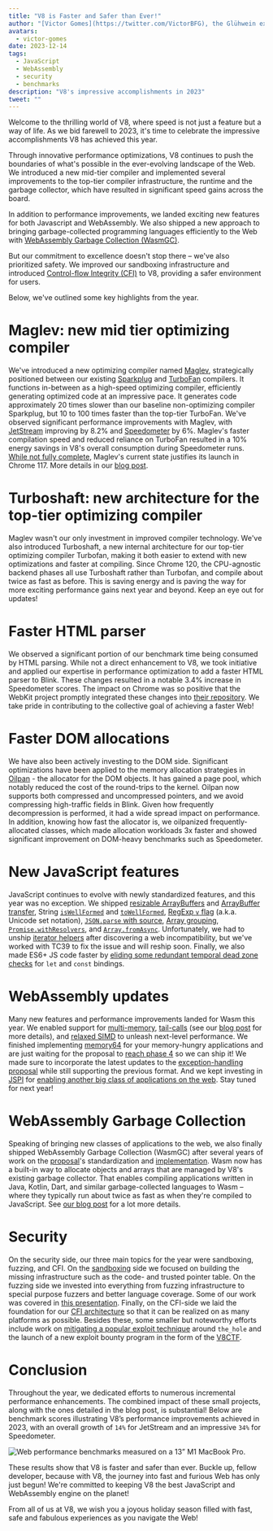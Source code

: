 ```yaml
---
title: "V8 is Faster and Safer than Ever!"
author: "[Victor Gomes](https://twitter.com/VictorBFG), the Glühwein expert"
avatars:
  - victor-gomes
date: 2023-12-14
tags:
  - JavaScript
  - WebAssembly
  - security
  - benchmarks
description: "V8's impressive accomplishments in 2023"
tweet: ""
---
```


Welcome to the thrilling world of V8, where speed is not just a feature but a way of life. As we bid farewell to 2023, it's time to celebrate the impressive accomplishments V8 has achieved this year.

Through innovative performance optimizations, V8 continues to push the boundaries of what's possible in the ever-evolving landscape of the Web. We introduced a new mid-tier compiler and implemented several improvements to the top-tier compiler infrastructure, the runtime and the garbage collector, which have resulted in significant speed gains across the board.

<!--truncate-->
In addition to performance improvements, we landed exciting new features for both Javascript and WebAssembly. We also shipped a new approach to bringing garbage-collected programming languages efficiently to the Web with [WebAssembly Garbage Collection (WasmGC)](https://v8.dev/blog/wasm-gc-porting).

But our commitment to excellence doesn't stop there – we've also prioritized safety. We improved our sandboxing infrastructure and introduced [Control-flow Integrity (CFI)](https://en.wikipedia.org/wiki/Control-flow_integrity) to V8, providing a safer environment for users.

Below, we've outlined some key highlights from the year.

# Maglev: new mid tier optimizing compiler

We've introduced a new optimizing compiler named [Maglev](https://v8.dev/blog/maglev), strategically positioned between our existing [Sparkplug](https://v8.dev/blog/sparkplug) and [TurboFan](https://v8.dev/docs/turbofan) compilers. It functions in-between as a high-speed optimizing compiler, efficiently generating optimized code at an impressive pace. It generates code approximately 20 times slower than our baseline non-optimizing compiler Sparkplug, but 10 to 100 times faster than the top-tier TurboFan. We've observed significant performance improvements with Maglev, with [JetStream](https://browserbench.org/JetStream2.1/) improving by 8.2% and [Speedometer](https://browserbench.org/Speedometer2.1/) by 6%. Maglev's faster compilation speed and reduced reliance on TurboFan resulted in a 10% energy savings in V8's overall consumption during Speedometer runs. [While not fully complete](https://en.m.wikipedia.org/wiki/Full-employment_theorem), Maglev's current state justifies its launch in Chrome 117. More details in our [blog post](https://v8.dev/blog/maglev).

# Turboshaft: new architecture for the top-tier optimizing compiler

Maglev wasn't our only investment in improved compiler technology. We've also introduced Turboshaft, a new internal architecture for our top-tier optimizing compiler Turbofan, making it both easier to extend with new optimizations and faster at compiling. Since Chrome 120, the CPU-agnostic backend phases all use Turboshaft rather than Turbofan, and compile about twice as fast as before. This is saving energy and is paving the way for more exciting performance gains next year and beyond. Keep an eye out for updates!

# Faster HTML parser

We observed a significant portion of our benchmark time being consumed by HTML parsing. While not a direct enhancement to V8, we took initiative and applied our expertise in performance optimization to add a faster HTML parser to Blink. These changes resulted in a notable 3.4% increase in Speedometer scores. The impact on Chrome was so positive that the WebKit project promptly integrated these changes into [their repository](https://github.com/WebKit/WebKit/pull/9926). We take pride in contributing to the collective goal of achieving a faster Web!

# Faster DOM allocations

We have also been actively investing to the DOM side. Significant optimizations have been applied to the memory allocation strategies in [Oilpan](https://chromium.googlesource.com/v8/v8/+/main/include/cppgc/README.md) - the allocator for the DOM objects. It has gained a page pool, which notably reduced the cost of the round-trips to the kernel. Oilpan now supports both compressed and uncompressed pointers, and we avoid compressing high-traffic fields in Blink. Given how frequently decompression is performed, it had a wide spread impact on performance. In addition, knowing how fast the allocator is, we oilpanized frequently-allocated classes, which made allocation workloads 3x faster and showed significant improvement on DOM-heavy benchmarks such as Speedometer.

# New JavaScript features

JavaScript continues to evolve with newly standardized features, and this year was no exception. We shipped [resizable ArrayBuffers](https://developer.mozilla.org/en-US/docs/Web/JavaScript/Reference/Global_Objects/ArrayBuffer#resizing_arraybuffers) and [ArrayBuffer transfer](https://developer.mozilla.org/en-US/docs/Web/JavaScript/Reference/Global_Objects/ArrayBuffer/transfer), String [`isWellFormed`](https://developer.mozilla.org/en-US/docs/Web/JavaScript/Reference/Global_Objects/String/isWellFormed) and [`toWellFormed`](https://developer.mozilla.org/en-US/docs/Web/JavaScript/Reference/Global_Objects/String/toWellFormed), [RegExp `v` flag](https://v8.dev/features/regexp-v-flag) (a.k.a. Unicode set notation), [`JSON.parse` with source](https://github.com/tc39/proposal-json-parse-with-source), [Array grouping](https://developer.mozilla.org/en-US/docs/Web/JavaScript/Reference/Global_Objects/Object/groupBy), [`Promise.withResolvers`](https://developer.mozilla.org/en-US/docs/Web/JavaScript/Reference/Global_Objects/Promise/withResolvers), and [`Array.fromAsync`](https://developer.mozilla.org/en-US/docs/Web/JavaScript/Reference/Global_Objects/Array/fromAsync). Unfortunately, we had to unship [iterator helpers](https://github.com/tc39/proposal-iterator-helpers) after discovering a web incompatibility, but we've worked with TC39 to fix the issue and will reship soon. Finally, we also made ES6+ JS code faster by [eliding some redundant temporal dead zone checks](https://docs.google.com/document/d/1klT7-tQpxtYbwhssRDKfUMEgm-NS3iUeMuApuRgZnAw/edit?usp=sharing) for `let` and `const` bindings.

# WebAssembly updates

Many new features and performance improvements landed for Wasm this year. We enabled support for [multi-memory](https://github.com/WebAssembly/multi-memory), [tail-calls](https://github.com/WebAssembly/tail-call) (see our [blog post](https://v8.dev/blog/wasm-tail-call) for more details), and [relaxed SIMD](https://github.com/WebAssembly/relaxed-simd) to unleash next-level performance. We finished implementing [memory64](https://github.com/WebAssembly/memory64) for your memory-hungry applications and are just waiting for the proposal to [reach phase 4](https://github.com/WebAssembly/memory64/issues/43) so we can ship it! We made sure to incorporate the latest updates to the [exception-handling proposal](https://github.com/WebAssembly/exception-handling) while still supporting the previous format. And we kept investing in [JSPI](https://v8.dev/blog/jspi) for [enabling another big class of applications on the web](https://docs.google.com/document/d/16Us-pyte2-9DECJDfGm5tnUpfngJJOc8jbj54HMqE9Y/edit#bookmark=id.razn6wo5j2m). Stay tuned for next year!

# WebAssembly Garbage Collection

Speaking of bringing new classes of applications to the web, we also finally shipped WebAssembly Garbage Collection (WasmGC) after several years of work on the [proposal](https://github.com/WebAssembly/gc/blob/main/proposals/gc/MVP.md)'s standardization and [implementation](https://bugs.chromium.org/p/v8/issues/detail?id=7748). Wasm now has a built-in way to allocate objects and arrays that are managed by V8's existing garbage collector. That enables compiling applications written in Java, Kotlin, Dart, and similar garbage-collected languages to Wasm – where they typically run about twice as fast as when they're compiled to JavaScript. See [our blog post](https://v8.dev/blog/wasm-gc-porting) for a lot more details.

# Security

On the security side, our three main topics for the year were sandboxing, fuzzing, and CFI. On the [sandboxing](https://docs.google.com/document/d/1FM4fQmIhEqPG8uGp5o9A-mnPB5BOeScZYpkHjo0KKA8/edit?usp=sharing) side we focused on building the missing infrastructure such as the code- and trusted pointer table. On the fuzzing side we invested into everything from fuzzing infrastructure to special purpose fuzzers and better language coverage. Some of our work was covered in [this presentation](https://www.youtube.com/watch?v=Yd9m7e9-pG0). Finally, on the CFI-side we laid the foundation for our [CFI architecture](https://v8.dev/blog/control-flow-integrity) so that it can be realized on as many platforms as possible. Besides these, some smaller but noteworthy efforts include work on [mitigating a popular exploit technique](https://crbug.com/1445008) around `the_hole` and the launch of a new exploit bounty program in the form of the [V8CTF](https://github.com/google/security-research/blob/master/v8ctf/rules.md). 

# Conclusion

Throughout the year, we dedicated efforts to numerous incremental performance enhancements. The combined impact of these small projects, along with the ones detailed in the blog post, is substantial! Below are benchmark scores illustrating V8’s performance improvements achieved in 2023, with an overall growth of `14%` for JetStream and an impressive `34%` for Speedometer.

![Web performance benchmarks measured on a 13” M1 MacBook Pro.](/_img/holiday-season-2023/scores.svg)

These results show that V8 is faster and safer than ever. Buckle up, fellow developer, because with V8, the journey into fast and furious Web has only just begun! We're committed to keeping V8 the best JavaScript and WebAssembly engine on the planet!

From all of us at V8, we wish you a joyous holiday season filled with fast, safe and fabulous experiences as you navigate the Web!
